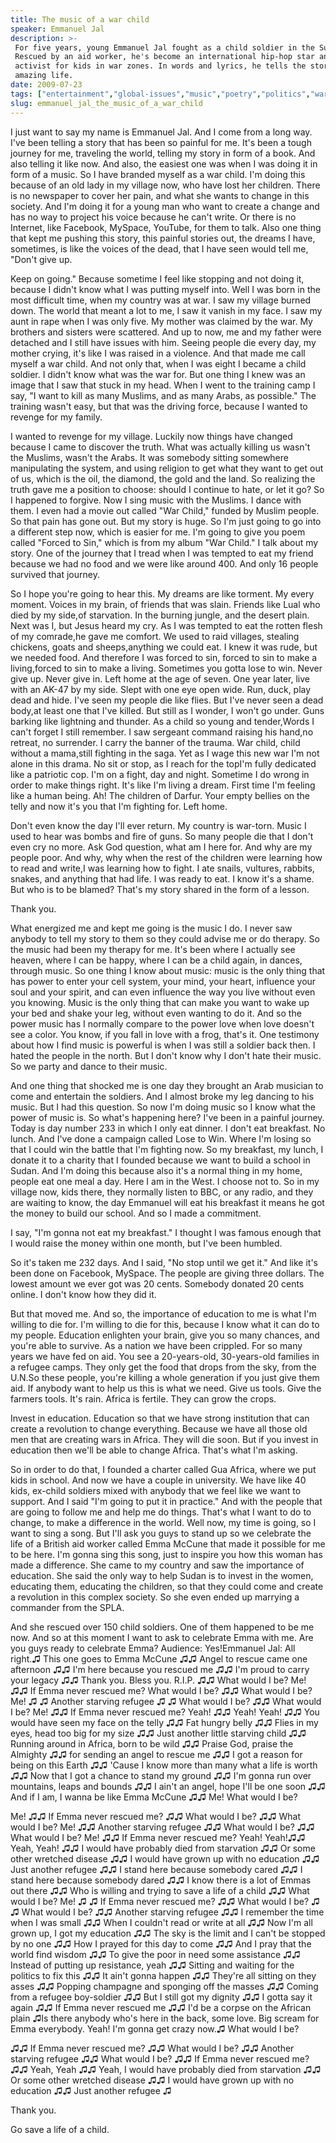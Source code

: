 ```yaml
---
title: The music of a war child
speaker: Emmanuel Jal
description: >-
 For five years, young Emmanuel Jal fought as a child soldier in the Sudan.
 Rescued by an aid worker, he's become an international hip-hop star and an
 activist for kids in war zones. In words and lyrics, he tells the story of his
 amazing life.
date: 2009-07-23
tags: ["entertainment","global-issues","music","poetry","politics","war","performance","live-music"]
slug: emmanuel_jal_the_music_of_a_war_child
---
```


I just want to say my name is Emmanuel Jal. And I come from a long way. I've been telling
a story that has been so painful for me. It's been a tough journey for me, traveling the
world, telling my story in form of a book. And also telling it like now. And also, the
easiest one was when I was doing it in form of a music. So I have branded myself as a war
child. I'm doing this because of an old lady in my village now, who have lost her
children. There is no newspaper to cover her pain, and what she wants to change in this
society. And I'm doing it for a young man who want to create a change and has no way to
project his voice because he can't write. Or there is no Internet, like Facebook, MySpace,
YouTube, for them to talk. Also one thing that kept me pushing this story, this painful
stories out, the dreams I have, sometimes, is like the voices of the dead, that I have
seen would tell me, "Don't give up.

Keep on going." Because sometime I feel like stopping and not doing it, because I didn't
know what I was putting myself into. Well I was born in the most difficult time, when my
country was at war. I saw my village burned down. The world that meant a lot to me, I saw
it vanish in my face. I saw my aunt in rape when I was only five. My mother was claimed by
the war. My brothers and sisters were scattered. And up to now, me and my father were
detached and I still have issues with him. Seeing people die every day, my mother crying,
it's like I was raised in a violence. And that made me call myself a war child. And not
only that, when I was eight I became a child soldier. I didn't know what was the war for.
But one thing I knew was an image that I saw that stuck in my head. When I went to the
training camp I say, "I want to kill as many Muslims, and as many Arabs, as possible." The
training wasn't easy, but that was the driving force, because I wanted to revenge for my
family.

I wanted to revenge for my village. Luckily now things have changed because I came to
discover the truth. What was actually killing us wasn't the Muslims, wasn't the Arabs. It
was somebody sitting somewhere manipulating the system, and using religion to get what
they want to get out of us, which is the oil, the diamond, the gold and the land. So
realizing the truth gave me a position to choose: should I continue to hate, or let it
go? So I happened to forgive. Now I sing music with the Muslims. I dance with them. I even
had a movie out called "War Child," funded by Muslim people. So that pain has gone out.
But my story is huge. So I'm just going to go into a different step now, which is easier
for me. I'm going to give you poem called "Forced to Sin," which is from my album "War
Child." I talk about my story. One of the journey that I tread when I was tempted to eat
my friend because we had no food and we were like around 400. And only 16 people survived
that journey.

So I hope you're going to hear this. My dreams are like torment. My every moment. Voices in
my brain, of friends that was slain. Friends like Lual who died by my side,of starvation.
In the burning jungle, and the desert plain. Next was I, but Jesus heard my cry. As I was
tempted to eat the rotten flesh of my comrade,he gave me comfort. We used to raid villages,
stealing chickens, goats and sheeps,anything we could eat. I knew it was rude, but we
needed food. And therefore I was forced to sin, forced to sin to make a living,forced to
sin to make a living. Sometimes you gotta lose to win. Never give up. Never give in. Left
home at the age of seven. One year later, live with an AK-47 by my side. Slept with one eye
open wide. Run, duck, play dead and hide. I've seen my people die like flies. But I've never
seen a dead body,at least one that I've killed. But still as I wonder, I won't go
under. Guns barking like lightning and thunder. As a child so young and tender,Words I can't
forget I still remember. I saw sergeant command raising his hand,no retreat, no surrender. I
carry the banner of the trauma. War child, child without a mama,still fighting in the
saga. Yet as I wage this new war I'm not alone in this drama. No sit or stop, as I reach for
the topI'm fully dedicated like a patriotic cop. I'm on a fight, day and night. Sometime I
do wrong in order to make things right. It's like I'm living a dream. First time I'm feeling
like a human being. Ah! The children of Darfur. Your empty bellies on the telly and now it's
you that I'm fighting for. Left home.

Don't even know the day I'll ever return. My country is war-torn. Music I used to hear was
bombs and fire of guns. So many people die that I don't even cry no more. Ask God question,
what am I here for. And why are my people poor. And why, why when the rest of the children
were learning how to read and write,I was learning how to fight. I ate snails, vultures,
rabbits, snakes, and anything that had life. I was ready to eat. I know it's a shame. But
who is to be blamed? That's my story shared in the form of a lesson.

Thank you. 

What energized me and kept me going is the music I do. I never saw anybody to tell my
story to them so they could advise me or do therapy. So the music had been my therapy for
me. It's been where I actually see heaven, where I can be happy, where I can be a child
again, in dances, through music. So one thing I know about music: music is the only thing
that has power to enter your cell system, your mind, your heart, influence your soul and
your spirit, and can even influence the way you live without even you knowing. Music is
the only thing that can make you want to wake up your bed and shake your leg, without even
wanting to do it. And so the power music has I normally compare to the power love when
love doesn't see a color. You know, if you fall in love with a frog, that's it. One
testimony about how I find music is powerful is when I was still a soldier back then. I
hated the people in the north. But I don't know why I don't hate their music. So we party
and dance to their music.

And one thing that shocked me is one day they brought an Arab musician to come and
entertain the soldiers. And I almost broke my leg dancing to his music. But I had this
question. So now I'm doing music so I know what the power of music is. So what's happening
here? I've been in a painful journey. Today is day number 233 in which I only eat dinner.
I don't eat breakfast. No lunch. And I've done a campaign called Lose to Win. Where I'm
losing so that I could win the battle that I'm fighting now. So my breakfast, my lunch, I
donate it to a charity that I founded because we want to build a school in Sudan. And I'm
doing this because also it's a normal thing in my home, people eat one meal a day. Here I
am in the West. I choose not to. So in my village now, kids there, they normally listen to
BBC, or any radio, and they are waiting to know, the day Emmanuel will eat his breakfast
it means he got the money to build our school. And so I made a commitment.

I say, "I'm gonna not eat my breakfast." I thought I was famous enough that I would raise
the money within one month, but I've been humbled. 

So it's taken me 232 days. And I said, "No stop until we get it." And like it's been done
on Facebook, MySpace. The people are giving three dollars. The lowest amount we ever got
was 20 cents. Somebody donated 20 cents online. I don't know how they did it.

But that moved me. And so, the importance of education to me is what I'm willing to die
for. I'm willing to die for this, because I know what it can do to my people. Education
enlighten your brain, give you so many chances, and you're able to survive. As a nation we
have been crippled. For so many years we have fed on aid. You see a 20-years-old,
30-years-old families in a refugee camps. They only get the food that drops from the sky,
from the U.N.So these people, you're killing a whole generation if you just give them aid.
If anybody want to help us this is what we need. Give us tools. Give the farmers tools.
It's rain. Africa is fertile. They can grow the crops. 

Invest in education. Education so that we have strong institution that can create a
revolution to change everything. Because we have all those old men that are creating wars
in Africa. They will die soon. But if you invest in education then we'll be able to change
Africa. That's what I'm asking. 

So in order to do that, I founded a charter called Gua Africa, where we put kids in
school. And now we have a couple in university. We have like 40 kids, ex-child soldiers
mixed with anybody that we feel like we want to support. And I said "I'm going to put it
in practice." And with the people that are going to follow me and help me do things.
That's what I want to do to change, to make a difference in the world. Well now, my time is
going, so I want to sing a song. But I'll ask you guys to stand up so we celebrate the
life of a British aid worker called Emma McCune that made it possible for me to be here.
I'm gonna sing this song, just to inspire you how this woman has made a difference. She
came to my country and saw the importance of education. She said the only way to help Sudan
is to invest in the women, educating them, educating the children, so that they could come
and create a revolution in this complex society. So she even ended up marrying a commander
from the SPLA.

And she rescued over 150 child soldiers. One of them happened to be me now. And so at this
moment I want to ask to celebrate Emma with me. Are you guys ready to celebrate
Emma? Audience: Yes!Emmanuel Jal: All right.♫ This one goes to Emma McCune ♫♫ Angel to
rescue came one afternoon ♫♫ I'm here because you rescued me ♫♫ I'm proud to carry your
legacy ♫♫ Thank you. Bless you. R.I.P. ♫♫ What would I be? Me! ♫♫ If Emma never rescued
me? What would I be? ♫♫ What would I be? Me! ♫ ♫ Another starving refugee ♫ ♫ What would I
be? ♫♫ What would I be? Me! ♫♫ If Emma never rescued me? Yeah! ♫♫ Yeah! Yeah! ♫♫ You would
have seen my face on the telly ♫♫ Fat hungry belly ♫♫ Flies in my eyes, head too big for
my size ♫♫ Just another little starving child ♫♫ Running around in Africa, born to be wild
♫♫ Praise God, praise the Almighty ♫♫ for sending an angel to rescue me ♫♫ I got a reason
for being on this Earth ♫♫ 'Cause I know more than many what a life is worth ♫♫ Now that I
got a chance to stand my ground ♫♫ I'm gonna run over mountains, leaps and bounds ♫♫ I
ain't an angel, hope I'll be one soon ♫♫ And if I am, I wanna be like Emma McCune ♫♫ Me!
What would I be?

Me! ♫♫ If Emma never rescued me? ♫♫ What would I be? ♫♫ What would I be? Me! ♫♫ Another
starving refugee ♫♫ What would I be? ♫♫ What would I be? Me! ♫♫ If Emma never rescued me?
Yeah! Yeah!♫♫ Yeah, Yeah! ♫♫ I would have probably died from starvation ♫♫ Or some other
wretched disease ♫♫ I would have grown up with no education ♫♫ Just another refugee ♫♫ I
stand here because somebody cared ♫♫ I stand here because somebody dared ♫♫ I know there
is a lot of Emmas out there ♫♫ Who is willing and trying to save a life of a child ♫♫ What
would I be? Me! ♫ ♫ If Emma never rescued me? ♫♫ What would I be? ♫ ♫ What would I be? ♫♫
Another starving refugee ♫♫ I remember the time when I was small ♫♫ When I couldn't read
or write at all ♫♫ Now I'm all grown up, I got my education ♫♫ The sky is the limit and I
can't be stopped by no one ♫♫ How I prayed for this day to come ♫♫ And I pray that the
world find wisdom ♫♫ To give the poor in need some assistance ♫♫ Instead of putting up
resistance, yeah ♫♫ Sitting and waiting for the politics to fix this ♫♫ It ain't gonna
happen ♫♫ They're all sitting on they asses ♫♫ Popping champagne and sponging off the
masses ♫♫ Coming from a refugee boy-soldier ♫♫ But I still got my dignity ♫♫ I gotta say
it again ♫♫ If Emma never rescued me ♫♫ I'd be a corpse on the African plain ♫Is there
anybody who's here in the back, some love. Big scream for Emma everybody. Yeah! I'm gonna
get crazy now.♫ What would I be?

♫♫ If Emma never rescued me? ♫♫ What would I be? ♫♫ Another starving refugee ♫♫ What would
I be? ♫♫ If Emma never rescued me? ♫♫ Yeah, Yeah ♫♫ Yeah, I would have probably died from
starvation ♫♫ Or some other wretched disease ♫♫ I would have grown up with no education ♫♫
Just another refugee ♫

Thank you. 

Go save a life of a child. 

<!--
ad_duration=3.33
event="TEDGlobal 2009"
external_start_time=0
intro_duration=11.82
is_subtitle_required="False"
is_talk_featured="True"
language="en"
language_swap="False"
native_language="en"
number_of_related_talks=6
number_of_speakers=1
number_of_subtitled_videos=23
number_of_tags=8
number_of_talk_download_languages=24
number_of_talk_more_resources=0
number_of_talk_recommendations=0
number_of_talks_take_actions=0
post_ad_duration=0.83
published_timestamp="2009-08-07 01:00:00"
recording_date="2009-07-23"
speaker_description="Hip-hop artist"
speaker_is_published=1
speaker_name="Emmanuel Jal"
talk_name="The music of a war child"
talks_tags=["entertainment","global-issues","music","poetry","politics","war","performance","live-music"]
url_audio="https://download.ted.com/talks/EmmanuelJal_2009G.mp3?apikey=acme-roadrunner"
url_photo_speaker="https://pe.tedcdn.com/images/ted/107715_254x191.jpg"
url_photo_talk="https://pe.tedcdn.com/images/ted/107714_800x600.jpg"
url_webpage="https://www.ted.com/talks/emmanuel_jal_the_music_of_a_war_child"
video_type_name="TED Stage Talk"
-->